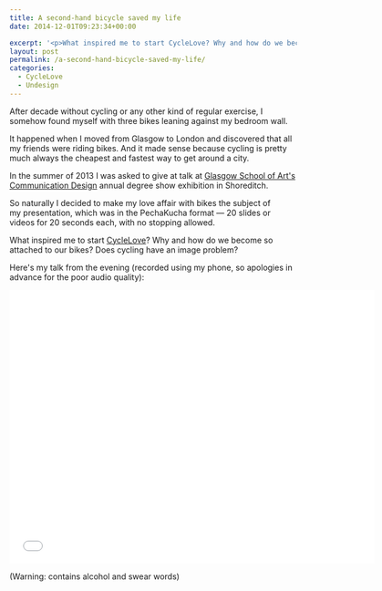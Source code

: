 ```yaml
---
title: A second-hand bicycle saved my life
date: 2014-12-01T09:23:34+00:00

excerpt: '<p>What inspired me to start CycleLove? Why and how do we become so attached to our bikes? Does cycling have an image problem? All topics touched on in a short talk I made in 2013.</p>'
layout: post
permalink: /a-second-hand-bicycle-saved-my-life/
categories:
  - CycleLove
  - Undesign
---
```

<p>After decade without cycling or any other kind of regular exercise, I somehow found myself with three bikes leaning against my bedroom wall.</p><p>It happened when I moved from Glasgow to London and discovered that all my friends were riding bikes. And it made sense because cycling is pretty much always the cheapest and fastest way to get around a city.</p><p>In the summer of 2013 I was asked to give at talk at <a href="http://www.gsa.ac.uk/study/undergraduate-degrees/communication-design/">Glasgow School of Art's Communication Design</a>&nbsp;annual degree show exhibition in Shoreditch.</p><p>So naturally I decided to make my love affair with bikes the subject of my&nbsp;presentation, which was in the PechaKucha format — 20 slides or videos for 20 seconds&nbsp;each, with no stopping allowed.</p><p>What inspired me to start <a href="http://cyclelove.cc/">CycleLove</a>? Why and how do we become so attached to our bikes? Does cycling have an image problem?</p><p>Here's my talk from the evening (recorded using my phone, so apologies in advance for the poor audio quality):</p>
 
   <iframe src="//www.youtube.com/embed/ZLjkCpaGmKs?wmode=opaque&amp;enablejsapi=1" height="480" width="640" scrolling="no" frameborder="0" allowfullscreen="">
</iframe>
 
<p>(Warning: contains alcohol and swear words)</p>